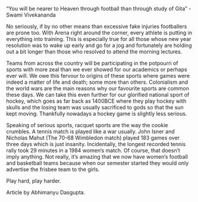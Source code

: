 
“You will be nearer to Heaven through football than through study of Gita”     -Swami Vivekananda


No seriously, if by no other means than excessive fake injuries
footballers are prone too. With Arena right around the corner, every
athlete is putting in everything into training. This is especially true
for all those whose new year resolution was to wake up early and go for a
 jog and fortunately are holding out a bit longer than those who
resolved to attend the morning lectures.


Teams from across the country will be participating in the potpourri
of sports with more zeal than we ever showed for our academics or
perhaps ever will. We owe this fervour to origins of these sports where
games were indeed a matter of life and death; some more than others.
Colonialism and the world wars are the main reasons why our favourite
sports are common these days. We can take this even further for our
glorified national sport of hockey, which goes as far back as 1400BCE
where they play hockey with skulls and the losing team was usually
sacrificed to gods so that the sun kept moving. Thankfully nowadays a
hockey game is slightly less serious.


Speaking of serious sports, racquet sports are the way the cookie
crumbles. A tennis match is played like a war usually. John Isner and
Nicholas Mahut (The 70-68 Wimbledon match) played 183 games over three
days which is just insanity. Incidentally, the longest recorded tennis
rally took 29 minutes in a 1984 women’s match. Of course, that doesn’t
imply anything. Not really, it’s amazing that we now have women’s
football and basketball teams because when our semester started they
would only advertise the frisbee team to the girls.


Play hard, play harder.





Article by Abhimanyu Dasgupta.

